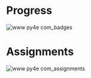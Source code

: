# Progress
![www py4e com_badges](https://user-images.githubusercontent.com/91508805/135007608-f1d14a2f-5c41-41de-ab7f-bd65fb29f7ca.png)

# Assignments
![www py4e com_assignments](https://user-images.githubusercontent.com/91508805/135007568-8afd2fe6-4029-4b6f-89b9-f59170b33a1d.png)


